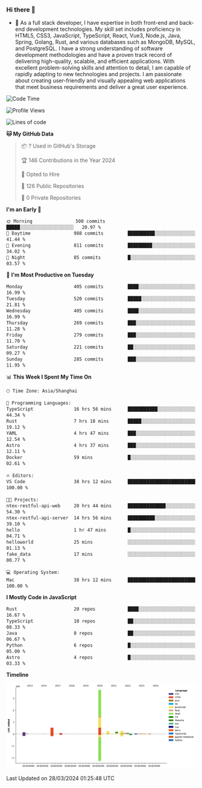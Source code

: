 ### Hi there 👋

- 🌱 As a full stack developer, I have expertise in both front-end and back-end development technologies. My skill set includes proficiency in HTML5, CSS3, JavaScript, TypeScript, React, Vue3, Node.js, Java, Spring, Golang, Rust, and various databases such as MongoDB, MySQL, and PostgreSQL. I have a strong understanding of software development methodologies and have a proven track record of delivering high-quality, scalable, and efficient applications. With excellent problem-solving skills and attention to detail, I am capable of rapidly adapting to new technologies and projects. I am passionate about creating user-friendly and visually appealing web applications that meet business requirements and deliver a great user experience.

<!--START_SECTION:waka-->
![Code Time](http://img.shields.io/badge/Code%20Time-1%2C304%20hrs%2059%20mins-blue)

![Profile Views](http://img.shields.io/badge/Profile%20Views-0-blue)

![Lines of code](https://img.shields.io/badge/From%20Hello%20World%20I%27ve%20Written-5.6%20million%20lines%20of%20code-blue)

**🐱 My GitHub Data** 

> 📦 ? Used in GitHub's Storage 
 > 
> 🏆 146 Contributions in the Year 2024
 > 
> 💼 Opted to Hire
 > 
> 📜 126 Public Repositories 
 > 
> 🔑 0 Private Repositories 
 > 
**I'm an Early 🐤** 

```text
🌞 Morning                500 commits         █████░░░░░░░░░░░░░░░░░░░░   20.97 % 
🌆 Daytime                988 commits         ██████████░░░░░░░░░░░░░░░   41.44 % 
🌃 Evening                811 commits         █████████░░░░░░░░░░░░░░░░   34.02 % 
🌙 Night                  85 commits          █░░░░░░░░░░░░░░░░░░░░░░░░   03.57 % 
```
📅 **I'm Most Productive on Tuesday** 

```text
Monday                   405 commits         ████░░░░░░░░░░░░░░░░░░░░░   16.99 % 
Tuesday                  520 commits         █████░░░░░░░░░░░░░░░░░░░░   21.81 % 
Wednesday                405 commits         ████░░░░░░░░░░░░░░░░░░░░░   16.99 % 
Thursday                 269 commits         ███░░░░░░░░░░░░░░░░░░░░░░   11.28 % 
Friday                   279 commits         ███░░░░░░░░░░░░░░░░░░░░░░   11.70 % 
Saturday                 221 commits         ██░░░░░░░░░░░░░░░░░░░░░░░   09.27 % 
Sunday                   285 commits         ███░░░░░░░░░░░░░░░░░░░░░░   11.95 % 
```


📊 **This Week I Spent My Time On** 

```text
🕑︎ Time Zone: Asia/Shanghai

💬 Programming Languages: 
TypeScript               16 hrs 56 mins      ███████████░░░░░░░░░░░░░░   44.34 % 
Rust                     7 hrs 18 mins       █████░░░░░░░░░░░░░░░░░░░░   19.12 % 
YAML                     4 hrs 47 mins       ███░░░░░░░░░░░░░░░░░░░░░░   12.54 % 
Astro                    4 hrs 37 mins       ███░░░░░░░░░░░░░░░░░░░░░░   12.11 % 
Docker                   59 mins             █░░░░░░░░░░░░░░░░░░░░░░░░   02.61 % 

🔥 Editors: 
VS Code                  38 hrs 12 mins      █████████████████████████   100.00 % 

🐱‍💻 Projects: 
ntex-restful-api-web     20 hrs 44 mins      ██████████████░░░░░░░░░░░   54.30 % 
ntex-restful-api-server  14 hrs 56 mins      ██████████░░░░░░░░░░░░░░░   39.10 % 
hello                    1 hr 47 mins        █░░░░░░░░░░░░░░░░░░░░░░░░   04.71 % 
helloworld               25 mins             ░░░░░░░░░░░░░░░░░░░░░░░░░   01.13 % 
fake_data                17 mins             ░░░░░░░░░░░░░░░░░░░░░░░░░   00.77 % 

💻 Operating System: 
Mac                      38 hrs 12 mins      █████████████████████████   100.00 % 
```

**I Mostly Code in JavaScript** 

```text
Rust                     20 repos            ████░░░░░░░░░░░░░░░░░░░░░   16.67 % 
TypeScript               10 repos            ██░░░░░░░░░░░░░░░░░░░░░░░   08.33 % 
Java                     8 repos             ██░░░░░░░░░░░░░░░░░░░░░░░   06.67 % 
Python                   6 repos             █░░░░░░░░░░░░░░░░░░░░░░░░   05.00 % 
Astro                    4 repos             █░░░░░░░░░░░░░░░░░░░░░░░░   03.33 % 
```



**Timeline**

![Lines of Code chart](https://raw.githubusercontent.com/elton/elton/main/assets/bar_graph.png)


 Last Updated on 28/03/2024 01:25:48 UTC
<!--END_SECTION:waka-->

<!--
**elton/elton** is a ✨ _special_ ✨ repository because its `README.md` (this file) appears on your GitHub profile.

Here are some ideas to get you started:

- 🔭 I’m currently working on ...
- 🌱 I’m currently learning ...
- 👯 I’m looking to collaborate on ...
- 🤔 I’m looking for help with ...
- 💬 Ask me about ...
- 📫 How to reach me: ...
- 😄 Pronouns: ...
- ⚡ Fun fact: ...
-->

